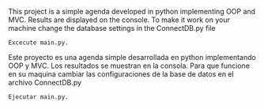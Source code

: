 This project is a simple agenda developed in python implementing OOP and MVC.
Results are displayed on the console.
To make it work on your machine change the database settings in the ConnectDB.py file

```
Excecute main.py. 
```

Este proyecto es una agenda simple desarrollada en python implementando OOP y MVC.
Los resultados se muestran en la consola.
Para que funcione en su maquina cambiar las configuraciones de la base de datos en el archivo ConnectDB.py

```
Ejecutar main.py.
```
